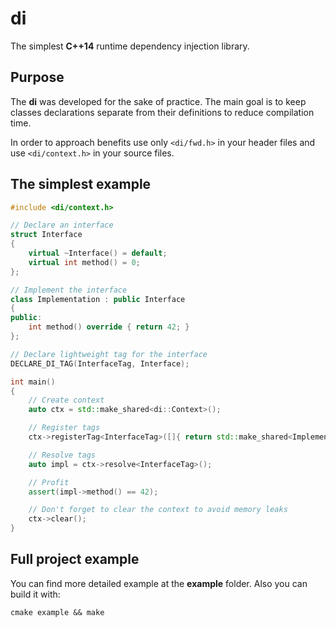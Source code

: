 # di
The simplest **C++14** runtime dependency injection library.
## Purpose
The **di** was developed for the sake of practice. The main goal is to keep classes declarations separate from their definitions to reduce compilation time.

In order to approach benefits use only `<di/fwd.h>` in your header files and use `<di/context.h>` in your source files.


## The simplest example
```cpp
#include <di/context.h>

// Declare an interface
struct Interface
{
    virtual ~Interface() = default;
    virtual int method() = 0;
};

// Implement the interface
class Implementation : public Interface
{
public:
    int method() override { return 42; }
};

// Declare lightweight tag for the interface
DECLARE_DI_TAG(InterfaceTag, Interface);

int main()
{
    // Create context
    auto ctx = std::make_shared<di::Context>();

    // Register tags
    ctx->registerTag<InterfaceTag>([]{ return std::make_shared<Implementation>(); });

    // Resolve tags
    auto impl = ctx->resolve<InterfaceTag>();

    // Profit
    assert(impl->method() == 42);

    // Don't forget to clear the context to avoid memory leaks
    ctx->clear();
}
```

## Full project example
You can find more detailed example at the **example** folder. Also you can build it with:

```
cmake example && make
```
